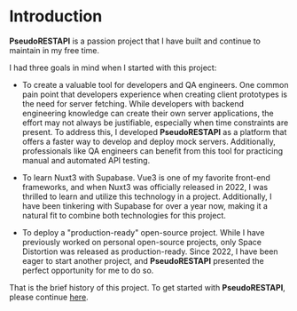 # Introduction

**PseudoRESTAPI** is a passion project that I have built and continue to maintain in my free time.

I had three goals in mind when I started with this project:

- To create a valuable tool for developers and QA engineers. One common pain point that developers experience when creating client prototypes is the need for server fetching. While developers with backend engineering knowledge can create their own server applications, the effort may not always be justifiable, especially when time constraints are present. To address this, I developed **PseudoRESTAPI** as a platform that offers a faster way to develop and deploy mock servers. Additionally, professionals like QA engineers can benefit from this tool for practicing manual and automated API testing.

- To learn Nuxt3 with Supabase. Vue3 is one of my favorite front-end frameworks, and when Nuxt3 was officially released in 2022, I was thrilled to learn and utilize this technology in a project. Additionally, I have been tinkering with Supabase for over a year now, making it a natural fit to combine both technologies for this project.

- To deploy a "production-ready" open-source project. While I have previously worked on personal open-source projects, only Space Distortion was released as production-ready. Since 2022, I have been eager to start another project, and **PseudoRESTAPI** presented the perfect opportunity for me to do so.

That is the brief history of this project. To get started with **PseudoRESTAPI**, please continue [here](/docs/getting-started).
